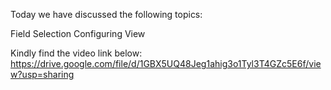 Today we have discussed the following topics:

Field Selection
Configuring View

Kindly find the video link below:
https://drive.google.com/file/d/1GBX5UQ48Jeg1ahig3o1Tyl3T4GZc5E6f/view?usp=sharing
